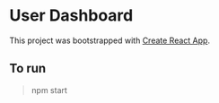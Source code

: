# User Dashboard

This project was bootstrapped with [Create React App](https://github.com/facebook/create-react-app).

## To run
> npm start
